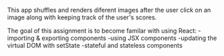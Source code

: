 This app shuffles and renders diferent images after the user click on an image along with keeping track of the user's scores.

The goal of this assignment is to become familar with using React:
-importing & exporting components
-using JSX components
-updating the virtual DOM with setState
-stateful and stateless components
